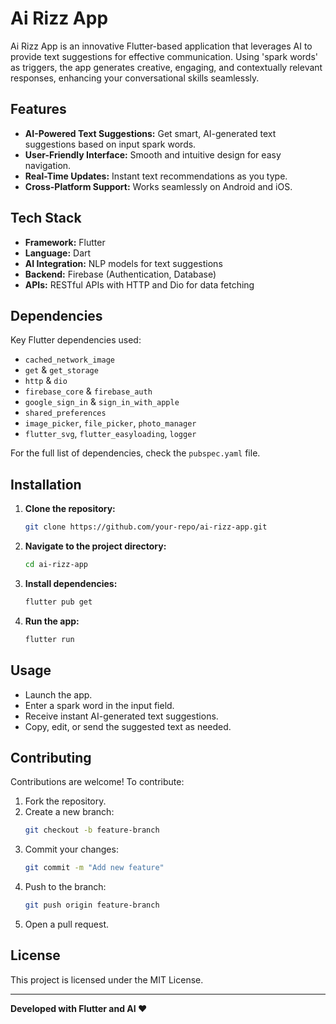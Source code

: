 # Ai Rizz App

Ai Rizz App is an innovative Flutter-based application that leverages AI to provide text suggestions for effective communication. Using 'spark words' as triggers, the app generates creative, engaging, and contextually relevant responses, enhancing your conversational skills seamlessly.

## Features

- **AI-Powered Text Suggestions:** Get smart, AI-generated text suggestions based on input spark words.
- **User-Friendly Interface:** Smooth and intuitive design for easy navigation.
- **Real-Time Updates:** Instant text recommendations as you type.
- **Cross-Platform Support:** Works seamlessly on Android and iOS.

## Tech Stack

- **Framework:** Flutter
- **Language:** Dart
- **AI Integration:** NLP models for text suggestions
- **Backend:** Firebase (Authentication, Database)
- **APIs:** RESTful APIs with HTTP and Dio for data fetching

## Dependencies

Key Flutter dependencies used:

- `cached_network_image`
- `get` & `get_storage`
- `http` & `dio`
- `firebase_core` & `firebase_auth`
- `google_sign_in` & `sign_in_with_apple`
- `shared_preferences`
- `image_picker`, `file_picker`, `photo_manager`
- `flutter_svg`, `flutter_easyloading`, `logger`

For the full list of dependencies, check the `pubspec.yaml` file.

## Installation

1. **Clone the repository:**  
   ```bash
   git clone https://github.com/your-repo/ai-rizz-app.git
   ```

2. **Navigate to the project directory:**  
   ```bash
   cd ai-rizz-app
   ```

3. **Install dependencies:**  
   ```bash
   flutter pub get
   ```

4. **Run the app:**  
   ```bash
   flutter run
   ```

## Usage

- Launch the app.
- Enter a spark word in the input field.
- Receive instant AI-generated text suggestions.
- Copy, edit, or send the suggested text as needed.

## Contributing

Contributions are welcome! To contribute:

1. Fork the repository.
2. Create a new branch:
   ```bash
   git checkout -b feature-branch
   ```
3. Commit your changes:
   ```bash
   git commit -m "Add new feature"
   ```
4. Push to the branch:
   ```bash
   git push origin feature-branch
   ```
5. Open a pull request.

## License

This project is licensed under the MIT License.

---

**Developed with Flutter and AI ❤️**


